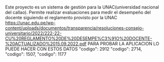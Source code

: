 Este proyecto es un sistema de gestión para la UNAC(universidad nacional del callao).
Permite realizar evaluaciones para medir el desempeño del docente siguiendo el reglamento provisto por la UNAC
https://unac.edu.pe/wp-content/uploads/documentos/transparencia/resoluciones-consejo-universitario/2022/222-22-CU%20REGLAMENTO%20DE%20DESEMPE%C3%91O%20DOCENTE-%20ACTUALIZADO%2015.09.2022.pdf
PARA PROBAR LA APLICACION LO PUEDE HACER CON ESTOS DATOS
"codigo": 2912
"codigo": 2714,
"codigo": 1507,
"codigo": 1177

